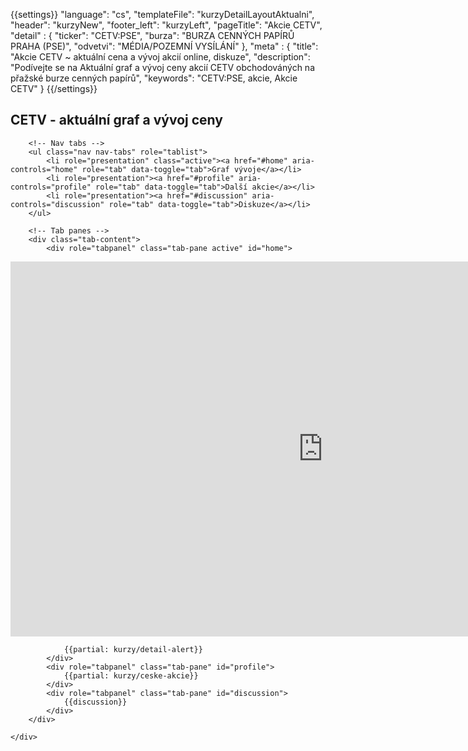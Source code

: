 {{settings}}
"language": "cs",
"templateFile": "kurzyDetailLayoutAktualni",
"header": "kurzyNew",
"footer_left": "kurzyLeft",
"pageTitle": "Akcie CETV",
"detail" : {
    "ticker": "CETV:PSE",
    "burza": "BURZA CENNÝCH PAPÍRŮ PRAHA (PSE)",
    "odvetvi": "MÉDIA/POZEMNÍ VYSÍLÁNÍ"
},
"meta" : {
    "title": "Akcie CETV ~ aktuální cena a vývoj akcií online, diskuze",
    "description": "Podívejte se na Aktuální graf a vývoj ceny akcií CETV obchodováných na přažské burze cenných papírů",
    "keywords": "CETV:PSE, akcie, Akcie CETV"
}
{{/settings}}

<h2>CETV - aktuální graf a vývoj ceny</h2>
        
<div id="mainBox">
    <div>

        <!-- Nav tabs -->
        <ul class="nav nav-tabs" role="tablist">
            <li role="presentation" class="active"><a href="#home" aria-controls="home" role="tab" data-toggle="tab">Graf vývoje</a></li>
            <li role="presentation"><a href="#profile" aria-controls="profile" role="tab" data-toggle="tab">Další akcie</a></li>            
            <li role="presentation"><a href="#discussion" aria-controls="discussion" role="tab" data-toggle="tab">Diskuze</a></li>            
        </ul>

        <!-- Tab panes -->
        <div class="tab-content">
            <div role="tabpanel" class="tab-pane active" id="home">
            
<iframe frameBorder='0' scrolling='no' width='1000' height='600' src='https://api.stockdio.com/visualization/financial/charts/v1/HistoricalPrices?app-key=60DAB24D243E4E0D8A37E290F73BD3DD&stockExchange=BCPP&symbol=CETV&dividends=true&splits=true&palette=Financial-Light&width=1000px&height=600px'></iframe>
              
                {{partial: kurzy/detail-alert}}
            </div>
            <div role="tabpanel" class="tab-pane" id="profile">
                {{partial: kurzy/ceske-akcie}}
            </div>
            <div role="tabpanel" class="tab-pane" id="discussion">
                {{discussion}}
            </div>
        </div>

    </div>
</div>